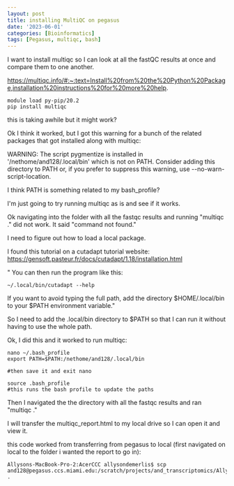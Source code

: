 ```yaml
---
layout: post
title: installing MultiQC on pegasus
date: '2023-06-01'
categories: [Bioinformatics]
tags: [Pegasus, multiqc, bash]
---
```


I want to install multiqc so I can look at all the fastQC results at once and compare them to one another. 

https://multiqc.info/#:~:text=Install%20from%20the%20Python%20Package,installation%20instructions%20for%20more%20help.

```{bash}
module load py-pip/20.2
pip install multiqc
```

this is taking awhile but it might work?

Ok I think it worked, but I got this warning for a bunch of the related packages that got installed along with multiqc:

WARNING: The script pygmentize is installed in '/nethome/and128/.local/bin' which is not on PATH.
  Consider adding this directory to PATH or, if you prefer to suppress this warning, use --no-warn-script-location.

I think PATH is something related to my bash_profile? 

I'm just going to try running multiqc as is and see if it works. 

Ok navigating into the folder with all the fastqc results and running "multiqc ." did not work. It said "command not found."

I need to figure out how to load a local package.

I found this tutorial on a cutadapt tutorial website: https://gensoft.pasteur.fr/docs/cutadapt/1.18/installation.html

 " You can then run the program like this:
  ```{bash}
  ~/.local/bin/cutadapt --help
  ```
  If you want to avoid typing the full path, add the directory $HOME/.local/bin to your $PATH environment variable."
  
So I need to add the .local/bin directory to $PATH so that I can run it without having to use the whole path.

Ok, I did this and it worked to run multiqc:
```{bash}
nano ~/.bash_profile
export PATH=$PATH:/nethome/and128/.local/bin

#then save it and exit nano

source .bash_profile
#this runs the bash profile to update the paths
```

Then I navigated the the directory with all the fastqc results and ran "multiqc ."

I will transfer the multiqc_report.html to my local drive so I can open it and view it.

this code worked from transferring from pegasus to local (first navigated on local to the folder i wanted the report to go in):
```{bash}
Allysons-MacBook-Pro-2:AcerCCC allysondemerlis$ scp and128@pegasus.ccs.miami.edu:/scratch/projects/and_transcriptomics/Allyson_CCC/multiqc_report.html .
```




  
